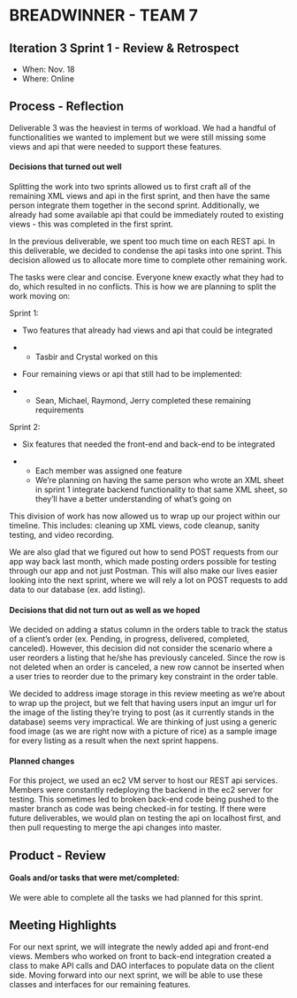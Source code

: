 # BREADWINNER - TEAM 7


## Iteration 3 Sprint 1 - Review & Retrospect

 * When: Nov. 18
 * Where: Online

## Process - Reflection

Deliverable 3 was the heaviest in terms of workload. We had a handful of functionalities we wanted to implement but we were still missing some views and api that were needed to support these features. 

#### Decisions that turned out well

Splitting the work into two sprints allowed us to first craft all of the remaining XML views and api in the first sprint, and then have the same person integrate them together in the second sprint. Additionally, we already had some available api that could be immediately routed to existing views - this was completed in the first sprint.

In the previous deliverable, we spent too much time on each REST api. In this deliverable, we decided to condense the api tasks into one sprint. This decision allowed us to allocate more time to complete other remaining work.

The tasks were clear and concise. Everyone knew exactly what they had to do, which resulted in no conflicts. This is how we are planning to split the work moving on:

Sprint 1:

- Two features that already had views and api that could be integrated

- - Tasbir and Crystal worked on this

- Four remaining views or api that still had to be implemented:

- - Sean, Michael, Raymond, Jerry completed these remaining requirements

Sprint 2:

- Six features that needed the front-end and back-end to be integrated

- - Each member was assigned one feature
  - We’re planning on having the same person who wrote an XML sheet in sprint 1 integrate backend functionality to that same XML sheet, so they’ll have a better understanding of what’s going on

This division of work has now allowed us to wrap up our project within our timeline. This includes: cleaning up XML views, code cleanup, sanity testing, and video recording.

We are also glad that we figured out how to send POST requests from our app way back last month, which made posting orders possible for testing through our app and not just Postman. This will also make our lives easier looking into the next sprint, where we will rely a lot on POST requests to add data to our database (ex. add listing).

#### Decisions that did not turn out as well as we hoped

We decided on adding a status column in the orders table to track the status of a client’s order (ex. Pending, in progress, delivered, completed, canceled). However, this decision did not consider the scenario where a user reorders a listing that he/she has previously canceled. Since the row is not deleted when an order is canceled, a new row cannot be inserted when a user tries to reorder due to the primary key constraint in the order table.

We decided to address image storage in this review meeting as we’re about to wrap up the project, but we felt that having users input an imgur url for the image of the listing they’re trying to post (as it currently stands in the database) seems very impractical. We are thinking of just using a generic food image (as we are right now with a picture of rice) as a sample image for every listing as a result when the next sprint happens.


#### Planned changes

For this project, we used an ec2 VM server to host our REST api services. Members were constantly redeploying the backend in the ec2 server for testing. This sometimes led to broken back-end code being pushed to the master branch as code was being checked-in for testing.  If there were future deliverables, we would plan on testing the api on localhost first, and then pull requesting to merge the api changes into master.


## Product - Review

#### Goals and/or tasks that were met/completed:

We were able to complete all the tasks we had planned for this sprint. 

## Meeting Highlights

For our next sprint, we will integrate the newly added api and front-end views. Members who worked on front to back-end integration created a class to make API calls and DAO interfaces to populate data on the client side. Moving forward into our next sprint, we will be able to use these classes and interfaces for our remaining features.
